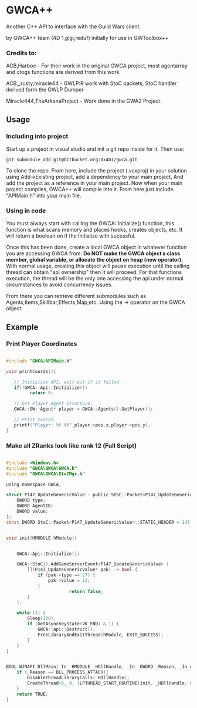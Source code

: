 # GWCA++ #

Another C++ API to interface with the Guild Wars client.

by GWCA++ team (4D 1,gigi,reduf) initially for use in GWToolbox++

### Credits to: ###

ACB,Harboe - For their work in the original GWCA project, most agentarray and ctogs functions are derived from this work

ACB,_rusty,miracle44 - GWLP:R work with StoC packets, StoC handler derived form the GWLP Dumper

Miracle444,TheArkanaProject - Work done in the GWA2 Project.


## Usage ##

### Including into project ###

Start up a project in visual studio and init a git repo inside for it. Then use:

```
git submodule add git@bitbucket.org:0x4D1/gwca.git
```

To clone the repo. From here, include the project (.vcxproj) in your solution using Add->Existing project, add a dependency to your main project, And add the project as a reference in your main project. Now when your main project compiles, GWCA++ will compile into it. From here just include "APIMain.h" into your main file.

### Using in code ###

You must always start with calling the GWCA::Initialize() function, this function is what scans memory and places hooks, creates objects, etc. It will return a boolean on if the Initialize with sucessful.

Once this has been done, create a local GWCA object in whatever function you are accessing GWCA from. **Do NOT make the GWCA object a class member, global variable, or allocate the object on heap (new operator).** With normal usage, creating this object will pause execution until the calling thread can obtain "api ownership" then it will proceed. For that functions execution, the thread will be the only one accessing the api under normal circumstances to avoid concurrency issues.

From there you can retrieve different submodules such as Agents,Items,Skillbar,Effects,Map,etc. Using the -> operator on the GWCA object.

## Example ##

### Print Player Coordinates ###



```c

#include "GWCA/APIMain.h"

void printCoords(){

   // Initialize API, exit out if it failed.
   if(!GWCA::Api::Initialize())
         return 0;

   // Get Player Agent Structure.
   GWCA::GW::Agent* player = GWCA::Agents().GetPlayer();

   // Print coords.
   printf("Player: %f %f",player->pos.x,player->pos.y);
}
```

### Make all ZRanks look like rank 12 (Full Script) ###



```c

#include <Windows.h>
#include "GWCA\GWCA\GWCA.h"
#include "GWCA\GWCA\StoCMgr.h"

using namespace GWCA;

struct P147_UpdateGenericValue : public StoC::Packet<P147_UpdateGenericValue> {
	DWORD type;
	DWORD AgentID;
	DWORD value;
};
const DWORD StoC::Packet<P147_UpdateGenericValue>::STATIC_HEADER = 147;


void init(HMODULE hModule){


	GWCA::Api::Initialize();

	GWCA::StoC().AddGameServerEvent<P147_UpdateGenericValue> (
		[](P147_UpdateGenericValue* pak) -> bool {
			if (pak->type == 27) {
				pak->value = 12;
			}
                        return false;
		}
	);

	while (1) {
		Sleep(100);
		if (GetAsyncKeyState(VK_END) & 1) {
			GWCA::Api::Destruct();
			FreeLibraryAndExitThread(hModule, EXIT_SUCCESS);
		}
	}
}


BOOL WINAPI DllMain(_In_ HMODULE _HDllHandle, _In_ DWORD _Reason, _In_opt_ LPVOID _Reserved){
	if (_Reason == DLL_PROCESS_ATTACH){
		DisableThreadLibraryCalls(_HDllHandle);
		CreateThread(0, 0, (LPTHREAD_START_ROUTINE)init, _HDllHandle, 0, 0);
	}
	return TRUE;
}
```
